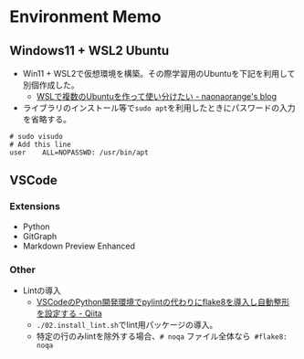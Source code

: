 # Environment Memo

## Windows11 + WSL2 Ubuntu

- Win11 + WSL2で仮想環境を構築。その際学習用のUbuntuを下記を利用して別個作成した。
  - [WSLで複数のUbuntuを作って使い分けたい - naonaorange's blog](https://naonaorange.hatenablog.com/entry/2021/05/23/101550)
- ライブラリのインストール等で`sudo apt`を利用したときにパスワードの入力を省略する。

```visudo
# sudo visudo
# Add this line
user    ALL=NOPASSWD: /usr/bin/apt
```

## VSCode

### Extensions

- Python
- GitGraph
- Markdown Preview Enhanced

### Other

- Lintの導入
  - [VSCodeのPython開発環境でpylintの代わりにflake8を導入し自動整形を設定する - Qiita](https://qiita.com/psychoroid/items/2c2acc06c900d2c0c8cb)
  - `./02.install_lint.sh`でlint用パッケージの導入。
  - 特定の行のみlintを除外する場合、`# noqa` ファイル全体なら` #flake8: noqa`